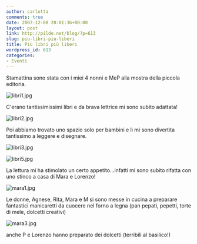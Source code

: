 ```yaml
---
author: carlotta
comments: true
date: 2007-12-08 20:01:36+00:00
layout: post
link: http://pilde.net/blog/?p=613
slug: piu-libri-piu-liberi
title: Più libri più liberi
wordpress_id: 613
categories:
- Eventi
---
```


Stamattina sono stata con i miei 4 nonni e MeP alla mostra della piccola editoria.

![libri1.jpg](http://pilde.net/blog/wp-content/uploads/2007/12/libri1.jpg)

C'erano tantissimissimi libri e da brava lettrice mi sono subito adattata!

![libri2.jpg](http://pilde.net/blog/wp-content/uploads/2007/12/libri2.jpg)

Poi abbiamo trovato uno spazio solo per bambini e lì mi sono divertita tantissimo a leggere e disegnare.

![libri3.jpg](http://pilde.net/blog/wp-content/uploads/2007/12/libri3.jpg)

![libri5.jpg](http://pilde.net/blog/wp-content/uploads/2007/12/libri5.jpg)

La lettura mi ha stimolato un certo appetito...infatti mi sono subito rifatta con uno stinco a casa di Mara e Lorenzo!

![mara1.jpg](http://pilde.net/blog/wp-content/uploads/2007/12/mara1.jpg)

Le donne, Agnese, Rita, Mara e M si sono messe in cucina a preparare fantastici manicaretti da cuocere nel forno a legna (pan pepati, pepetti, torte di mele, dolcetti creativi)

![mara3.jpg](http://pilde.net/blog/wp-content/uploads/2007/12/mara3.jpg)

anche P e Lorenzo hanno preparato dei dolcetti (terribili al basilico!)









